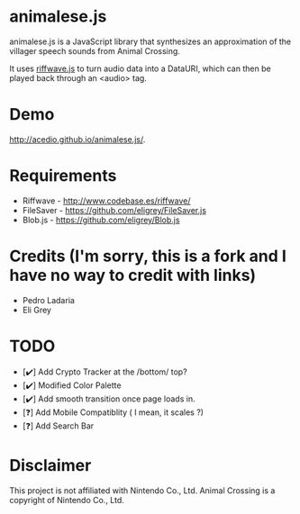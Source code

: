 # animalese.js
animalese.js is a JavaScript library that synthesizes an approximation of the
villager speech sounds from Animal Crossing.

It uses [riffwave.js](http://www.codebase.es/riffwave/) to turn audio data into
a DataURI, which can then be played back through an &lt;audio&gt; tag.

# Demo
http://acedio.github.io/animalese.js/.

# Requirements
* Riffwave - http://www.codebase.es/riffwave/
* FileSaver - https://github.com/eligrey/FileSaver.js
* Blob.js - https://github.com/eligrey/Blob.js

# Credits (I'm sorry, this is a fork and I have no way to credit with links)
* Pedro Ladaria
* Eli Grey

# TODO
* [✔️] Add Crypto Tracker at the /bottom/ top?
* [✔️] Modified Color Palette
* [✔️] Add smooth transition once page loads in.
* [❓] Add Mobile Compatiblity ( I mean, it scales ?)
* [❓] Add Search Bar

# Disclaimer
This project is not affiliated with Nintendo Co., Ltd.
Animal Crossing is a copyright of Nintendo Co., Ltd.